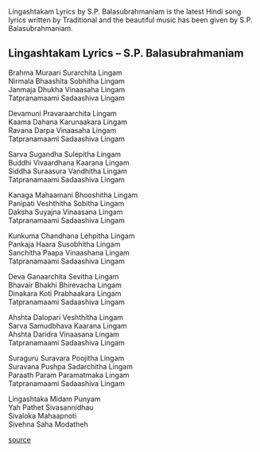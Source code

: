 <p>Lingashtakam Lyrics by S.P. Balasubrahmaniam is the latest Hindi song lyrics written by Traditional and the beautiful music has been given by S.P. Balasubrahmaniam.</p>


<h2>Lingashtakam Lyrics – S.P. Balasubrahmaniam</h2>

<p>Brahma Muraari Surarchita Lingam<br>
Nirmala Bhaashita Sobhitha Lingam<br>
Janmaja Dhukha Vinaasaha Lingam<br>
Tatpranamaami Sadaashiva Lingam</p>

<p>Devamuni Pravaraarchita Lingam<br>
Kaama Dahana Karunaakara Lingam<br>
Ravana Darpa Vinaasaha Lingam<br>
Tatpranamaami Sadaashiva Lingam</p>

<p>Sarva Sugandha Sulepitha Lingam<br>
Buddhi Vivaardhana Kaarana Lingam<br>
Siddha Suraasura Vandhitha Lingam<br>
Tatpranamaami Sadaashiva Lingam</p>

<p>Kanaga Mahaamani Bhooshitha Lingam<br>
Panipati Veshthitha Sobitha Lingam<br>
Daksha Suyajna Vinaasana Lingam<br>
Tatpranamaami Sadaashiva Lingam</p>

<p>Kunkuma Chandhana Lehpitha Lingam<br>
Pankaja Haara Susobhitha Lingam<br>
Sanchitha Paapa Vinaashana Lingam<br>
Tatpranamaami Sadaashiva Lingam</p>

<p>Deva Ganaarchita Sevitha Lingam<br>
Bhavair Bhakhi Bhirevacha Lingam<br>
Dinakara Koti Prabhaakara Lingam<br>
Tatpranamaami Sadaashiva Lingam</p>

<p>Ahshta Dalopari Veshthitha Lingam<br>
Sarva Samudbhava Kaarana Lingam<br>
Ahshta Daridra Vinaasana Lingam<br>
Tatpranamaami Sadaashiva Lingam</p>

<p>Suraguru Suravara Poojitha Lingam<br>
Suravana Pushpa Sadarchitha Lingam<br>
Paraath Param Paramatmaka Lingam<br>
Tatpranamaami Sadaashiva Lingam</p>

<p>Lingashtaka Midam Punyam<br>
Yah Pathet Sivasannidhau<br>
Sivaloka Mahaapnoti<br>
Sivehna Saha Modatheh</p>

<a href="https://www.lyrics2world.com/lingashtakam-lyrics-s-p-balasubrahmaniam/">source</a>
